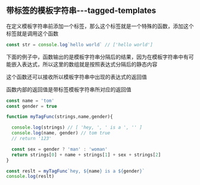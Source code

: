 ## 带标签的模板字符串---tagged-templates

在定义模板字符串前添加一个标签，那么这个标签就是一个特殊的函数，添加这个标签就是调用这个函数
```javascript
const str = console.log`hello world` // ['hello world']
```

下面的例子中，函数输出的是模板字符串分隔后的结果，因为在模板字符串中有可能嵌入表达式，所以这里的数组就是按照表达式分隔后的静态内容

这个函数还可以接收所以模板字符串中出现的表达式的返回值

函数内部的返回值是带标签模板字符串所对应的返回值
```javascript
const name = 'tom'
const gender = true

function myTagFunc(strings,name,gender){

  console.log(strings) // [ 'hey, ', ' is a ', '' ]
  console.log(name, gender) // tom true
  // return '123'

  const sex = gender ? 'man' : 'woman'
  return strings[0] + name + strings[1] + sex + strings[2]
}

const reslt = myTagFunc`hey, ${name} is a ${gender}`
console.log(reslt)
```
